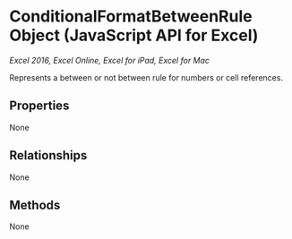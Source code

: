 # ConditionalFormatBetweenRule Object (JavaScript API for Excel)

_Excel 2016, Excel Online, Excel for iPad, Excel for Mac_

Represents a between or not between rule for numbers or cell references.

## Properties

None

## Relationships
None


## Methods
None

